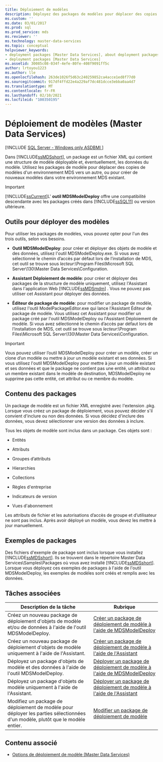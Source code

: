 ```yaml
---
title: Déploiement de modèles
description: Déployez des packages de modèles pour déplacer des copies de modèles d’un environnement de Master Data Services à un autre ou pour créer des modèles dans votre environnement.
ms.custom: ''
ms.date: 03/01/2017
ms.prod: sql
ms.prod_service: mds
ms.reviewer: ''
ms.technology: master-data-services
ms.topic: conceptual
helpviewer_keywords:
- deployment packages [Master Data Services], about deployment packages
- deployment packages [Master Data Services]
ms.assetid: 30085c08-034f-4efe-80fe-408f9091ff5c
author: lrtoyou1223
ms.author: lle
ms.openlocfilehash: 263de1026f5d63c240259852ca4acce1ed8f77d0
ms.sourcegitcommit: 917df4ffd22e4a229af7dc481dcce3ebba0aa4d7
ms.translationtype: MT
ms.contentlocale: fr-FR
ms.lasthandoff: 02/10/2021
ms.locfileid: "100350195"
---
```

# <a name="deploying-models-master-data-services"></a>Déploiement de modèles (Master Data Services)

[!INCLUDE [SQL Server - Windows only ASDBMI  ](../includes/applies-to-version/sql-windows-only-asdbmi.md)]

  Dans [!INCLUDE[ssMDSshort](../includes/ssmdsshort-md.md)], un package est un fichier XML qui contient une structure de modèle déployable et, éventuellement, les données du modèle. Utilisez les packages de modèle pour déplacer des copies de modèles d'un environnement MDS vers un autre, ou pour créer de nouveaux modèles dans votre environnement MDS existant.  
  
> [!IMPORTANT]  
>  [!INCLUDE[ssCurrent](../includes/sscurrent-md.md)]L' **outil MDSModelDeploy** offre une compatibilité descendante avec les packages créés dans [!INCLUDE[ssSQL11](../includes/sssql11-md.md)] ou version ultérieure.  
  
## <a name="tools-for-deploying-models"></a>Outils pour déployer des modèles  
 Pour utiliser les packages de modèles, vous pouvez opter pour l'un des trois outils, selon vos besoins.  
  
-   **Outil MDSModelDeploy**: pour créer et déployer des objets de modèle et des données, utilisez l'outil MDSModelDeploy.exe. Si vous avez sélectionné le chemin d’accès par défaut lors de l’installation de MDS, cet outil se trouve sous *lecteur*:\Program Files\Microsoft SQL Server\130\Master Data Services\Configuration.  
  
-   **Assistant Déploiement de modèle**: pour créer et déployer des packages de la structure de modèle uniquement, utilisez l'Assistant dans l'application Web [!INCLUDE[ssMDSmdm](../includes/ssmdsmdm-md.md)] . Vous ne pouvez pas utiliser cet Assistant pour déployer des données.  
  
-   **Éditeur de package de modèle**: pour modifier un package de modèle, utilisez l'outil ModelPackageEditor.exe qui lance l'Assistant Éditeur de package de modèle. Vous utilisez cet Assistant pour modifier un package créé par l'outil MDSModelDeploy ou l'Assistant Déploiement de modèle. Si vous avez sélectionné le chemin d’accès par défaut lors de l’installation de MDS, cet outil se trouve sous *lecteur*:\Program Files\Microsoft SQL Server\130\Master Data Services\Configuration.  
  
> [!IMPORTANT]  
>  Vous pouvez utiliser l’outil MDSModelDeploy pour créer un modèle, créer un clone d’un modèle ou mettre à jour un modèle existant et ses données. Si vous utilisez l'outil MDSModelDeploy pour mettre à jour un modèle existant et ses données et que le package ne contient pas une entité, un attribut ou un membre existant dans le modèle de destination, MDSModelDeploy ne supprime pas cette entité, cet attribut ou ce membre du modèle.  
  
## <a name="what-packages-contain"></a>Contenu des packages  
 Un package de modèle est un fichier XML enregistré avec l'extension .pkg. Lorsque vous créez un package de déploiement, vous pouvez décider s'il convient d'inclure ou non des données. Si vous décidez d'inclure des données, vous devez sélectionner une version des données à inclure.  
  
 Tous les objets de modèle sont inclus dans un package. Ces objets sont :  
  
-   Entités  
  
-   Attributs  
  
-   Groupes d’attributs  
  
-   Hierarchies  
  
-   Collections  
  
-   Règles d'entreprise  
  
-   Indicateurs de version  
  
-   Vues d'abonnement  
  
 Les attributs de fichier et les autorisations d’accès de groupe et d’utilisateur ne sont pas inclus. Après avoir déployé un modèle, vous devez les mettre à jour manuellement.  
  
## <a name="sample-packages"></a>Exemples de packages  
 Des fichiers d'exemple de package sont inclus lorsque vous installez [!INCLUDE[ssMDSshort](../includes/ssmdsshort-md.md)]. Ils se trouvent dans le répertoire Master Data Services\Samples\Packages où vous avez installé [!INCLUDE[ssMDSshort](../includes/ssmdsshort-md.md)]. Lorsque vous déployez ces exemples de packages à l'aide de l'outil MDSModelDeploy, les exemples de modèles sont créés et remplis avec les données.  
  
## <a name="related-tasks"></a>Tâches associées  
  
|Description de la tâche|Rubrique|  
|----------------------|-----------|  
|Créez un nouveau package de déploiement d'objets de modèle et/ou de données à l'aide de l'outil MDSModelDeploy.|[Créer un package de déploiement de modèle à l'aide de MDSModelDeploy](../master-data-services/create-a-model-deployment-package-by-using-mdsmodeldeploy.md)|  
|Créez un nouveau package de déploiement d'objets de modèle uniquement à l'aide de l'Assistant.|[Créer un package de déploiement de modèle à l'aide de l'Assistant](../master-data-services/create-a-model-deployment-package-by-using-the-wizard.md)|  
|Déployez un package d'objets de modèle et des données à l'aide de l'outil MDSModelDeploy.|[Déployer un package de déploiement de modèle à l'aide de MDSModelDeploy](../master-data-services/deploy-a-model-deployment-package-by-using-mdsmodeldeploy.md)|  
|Déployez un package d'objets de modèle uniquement à l'aide de l'Assistant.|[Déployer un package de déploiement de modèle à l'aide de l'Assistant](../master-data-services/deploy-a-model-deployment-package-by-using-the-wizard.md)|  
|Modifiez un package de déploiement de modèle pour déployer les parties sélectionnées d'un modèle, plutôt que le modèle entier.|[Modifier un package de déploiement de modèle](../master-data-services/edit-a-model-deployment-package.md)|  
  
## <a name="related-content"></a>Contenu associé  
  
-   [Options de déploiement de modèle &#40;Master Data Services&#41;](../master-data-services/model-deployment-options-master-data-services.md)  
  
  

